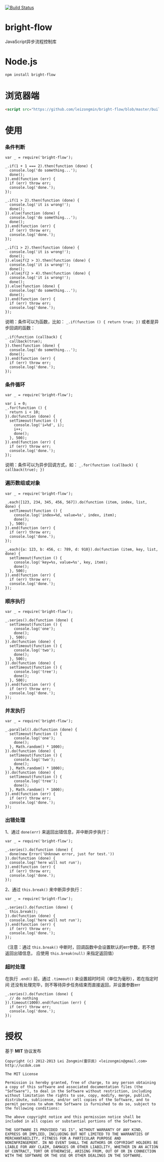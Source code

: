 [![Build Status](https://secure.travis-ci.org/leizongmin/bright-flow.png?branch=master)](http://travis-ci.org/leizongmin/bright-flow)

bright-flow
===========

JavaScript异步流程控制库

Node.js
========

```bash
npm install bright-flow
```

浏览器端
========

```html
<script src="https://github.com/leizongmin/bright-flow/blob/master/build/bright-flow.min.js"></script>
```


使用
========

### 条件判断

```
var _ = require('bright-flow');

_.if(1 + 1 === 2).then(function (done) {
  console.log('do something...');
  done();
}).end(function (err) {
  if (err) throw err;
  console.log('done.');
});

_.if(1 > 2).then(function (done) {
  console.log('it is wrong!');
  done();
}).else(function (done) {
  console.log('do something...');
  done();
}).end(function (err) {
  if (err) throw err;
  console.log('done.');
});

_.if(1 > 2).then(function (done) {
  console.log('it is wrong!');
  done();
}).elseif(2 > 3).then(function (done) {
  console.log('it is wrong!');
  done();
}).elseif(2 > 4).then(function (done) {
  console.log('it is wrong!');
  done();
}).else(function (done) {
  console.log('do something...');
  done();
}).end(function (err) {
  if (err) throw err;
  console.log('done.');
});
```

说明：条件可以为函数，比如： `_.if(function () { return true; })` 或者是异步回调的函数：

```
_.if(function (callback) {
  callback(true);
}).then(function (done) {
  console.log('do something...');
  done();
}).end(function (err) {
  if (err) throw err;
  console.log('done.');
});
```

### 条件循环

```
var _ = require('bright-flow');

var i = 0;
_.for(function () {
  return i < 10;
}).do(function (done) {
  setTimeout(function () {
    console.log('i=%d', i);
    i++;
    done();
  }, 500);
}).end(function (err) {
  if (err) throw err;
  console.log('done.');
});
```

说明：条件可以为异步回调方式，如： `_.for(function (callback) { callback(true); })`

### 遍历数组或对象

```
var _ = require('bright-flow');

_.each([123, 234, 345, 456, 567]).do(function (item, index, list, done) {
  setTimeout(function () {
    console.log('index=%d, value=%s', index, item);
    done();
  }, 500);
}).end(function (err) {
  if (err) throw err;
  console.log('done.');
});

_.each({a: 123, b: 456, c: 789, d: 910}).do(function (item, key, list, done) {
  setTimeout(function () {
    console.log('key=%s, value=%s', key, item);
    done();
  }, 500);
}).end(function (err) {
  if (err) throw err;
  console.log('done.');
});
```

### 顺序执行

```
var _ = require('bright-flow');

_.series().do(function (done) {
  setTimeout(function () {
    console.log('one');
    done();
  }, 500);
}).do(function (done) {
  setTimeout(function () {
    console.log('two');
    done();
  }, 500);
}).do(function (done) {
  setTimeout(function () {
    console.log('tree');
    done();
  }, 500);
}).end(function (err) {
  if (err) throw err;
  console.log('done.');
});
```

### 并发执行

```
var _ = require('bright-flow');

_.parallel().do(function (done) {
  setTimeout(function () {
    console.log('one');
    done();
  }, Math.random() * 1000);
}).do(function (done) {
  setTimeout(function () {
    console.log('two');
    done();
  }, Math.random() * 1000);
}).do(function (done) {
  setTimeout(function () {
    console.log('tree');
    done();
  }, Math.random() * 1000);
}).end(function (err) {
  if (err) throw err;
  console.log('done.');
});
```

### 出错处理

1、通过 `done(err)` 来返回出错信息，并中断异步执行：

```
var _ = require('bright-flow');

_.series().do(function (done) {
  done(new Error('Unknown error, just for test.'))
}).do(function (done) {
  console.log('here will not run');
}).end(function (err) {
  if (err) throw err;
  console.log('done.');
});
```

2、通过 `this.break()` 来中断异步执行：

```
var _ = require('bright-flow');

_.series().do(function (done) {
  this.break();
}).do(function (done) {
  console.log('here will not run');
}).end(function (err) {
  if (err) throw err;
  console.log('done.');
});
```

（注意：通过 `this.break()` 中断时，回调函数中会设置默认的err参数，若不想返回出错信息，
应使用 `this.break(null)` 来指定返回值）

### 超时处理

在执行 `.end()` 前，通过 `.timeout()` 来设置超时时间（单位为毫秒），若在指定时间
还没有处理完毕，则不等待异步任务结束而直接返回，并设置参数err

```
_.series().do(function (done) {
  // do nothing
}).timeout(1000).end(function (err) {
  if (err) throw err;
  console.log('done.');
});
```


授权
==========

基于 __MIT__ 协议发布

```
Copyright (c) 2012-2013 Lei Zongmin(雷宗民) <leizongmin@gmail.com>
http://ucdok.com

The MIT License

Permission is hereby granted, free of charge, to any person obtaining
a copy of this software and associated documentation files (the
"Software"), to deal in the Software without restriction, including
without limitation the rights to use, copy, modify, merge, publish,
distribute, sublicense, and/or sell copies of the Software, and to
permit persons to whom the Software is furnished to do so, subject to
the following conditions:

The above copyright notice and this permission notice shall be
included in all copies or substantial portions of the Software.

THE SOFTWARE IS PROVIDED "AS IS", WITHOUT WARRANTY OF ANY KIND,
EXPRESS OR IMPLIED, INCLUDING BUT NOT LIMITED TO THE WARRANTIES OF
MERCHANTABILITY, FITNESS FOR A PARTICULAR PURPOSE AND
NONINFRINGEMENT. IN NO EVENT SHALL THE AUTHORS OR COPYRIGHT HOLDERS BE
LIABLE FOR ANY CLAIM, DAMAGES OR OTHER LIABILITY, WHETHER IN AN ACTION
OF CONTRACT, TORT OR OTHERWISE, ARISING FROM, OUT OF OR IN CONNECTION
WITH THE SOFTWARE OR THE USE OR OTHER DEALINGS IN THE SOFTWARE.
```